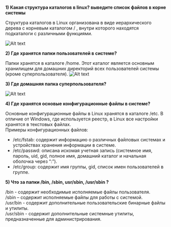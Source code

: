 **1) Какая структура каталогов в linux? выведите список файлов в корне системы**

Структура каталогов в Linux организована в виде иерархического дерева с корневым каталогом / , внутри которого находятся подкаталоги с различными функциями.

<img src="https://github.com/heta76/Tasks_241/blob/master/3-File%20systems/Снимок%20экрана%202024-11-22%20222031.png" alt="Alt text" title="Optional title">

**2) Где хранятся папки пользователей в системе?**

Папки хранятся в каталоге /home. Этот каталог является основным хранилищем для домашних директорий всех пользователей системы (кроме суперпользователя).
<img src="https://github.com/heta76/Tasks_241/blob/master/3-File%20systems/Снимок%20экрана%202024-11-22%20222100.png" alt="Alt text" title="Optional title">

**3) Где домашняя папка суперпользователя?**

<img src="https://github.com/heta76/Tasks_241/blob/master/3-File%20systems/Снимок%20экрана%202024-11-22%20222200.png" alt="Alt text" title="Optional title">

**4) Где хранятся основые конфигурационные файлы в системе?**

Основные конфигурационные файлы в Linux хранятся в каталоге /etc. В отличие от Windows, где используется реестр, в Linux все настройки хранятся в текстовых файлах.  
Примеры конфигурационных файлов:
- /etc/fstab: содержит информацию о различных файловых системах и устройствах хранения информации в системе.
- /etc/passwd: описана искомая учетная запись (системное имя, пароль, uid, gid, полное имя, домашний каталог и начальная оболочка через “:”).
- /etc/group: содержит имя группы, gid, список имен пользователей в группе.

**5) Что за папки /bin, /sbin, usr/sbin, /usr/sbin ?**

/bin - содержит необходимые исполняемые файлы пользователя.  
/sbin – содержит исполняемые файлы для работы с системой.  
/usr/bin - содержит дополнительные пользовательские бинарные файлы и утилиты.  
/usr/sbin - содержит дополнительные системные утилиты, предназначенные для администрирования.
